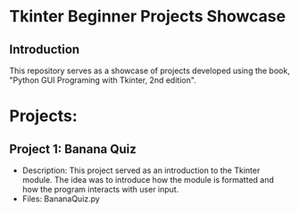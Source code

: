 # Tkinter Beginner Projects Showcase

## Introduction
This repository serves as a showcase of projects developed using the book, "Python GUI Programing with Tkinter, 2nd edition".

# Projects:
## Project 1: Banana Quiz
   - Description: This project served as an introduction to the Tkinter module. The idea was to introduce how the module is formatted and how the program interacts with user input.
   - Files: BananaQuiz.py


